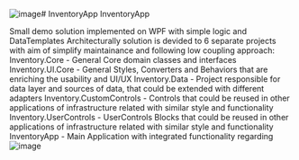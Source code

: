 ![image](https://github.com/AndreasDeveloperCS/InventoryApp/assets/38625058/d981f97e-e07e-42f4-a6a2-afc6bff93222)# InventoryApp
InventoryApp 

Small demo solution implemented on WPF with simple logic and DataTemplates
Architecturally solution is devided to 6 separate projects with aim of simplify maintainance and following low coupling approach:
Inventory.Core - General Core domain classes and interfaces
Inventory.UI.Core - General Styles, Converters and Behaviors that are enriching the usability and UI/UX
Inventory.Data - Project responsible for data layer and sources of data, that could be extended with different adapters
Inventory.CustomControls - Controls that could be reused in other applications of infrastructure related with similar style and functionality
Inventory.UserControls - UserControls Blocks that could be reused in other applications of infrastructure related with similar style and functionality 
InventoryApp - Main Application with integrated functionality regarding  
![image](https://github.com/AndreasDeveloperCS/InventoryApp/assets/38625058/486eb20a-7a46-448f-b495-4fa07df28140)
